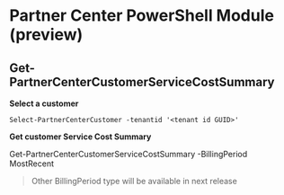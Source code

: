 # Partner Center PowerShell Module (preview) #

## Get-PartnerCenterCustomerServiceCostSummary ##

**Select a customer**

    Select-PartnerCenterCustomer -tenantid '<tenant id GUID>'

**Get customer Service Cost Summary**

   Get-PartnerCenterCustomerServiceCostSummary -BillingPeriod  MostRecent

   > Other BillingPeriod type will be available in next release
